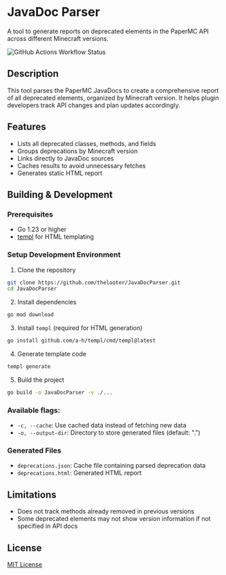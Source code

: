 # JavaDoc Parser

A tool to generate reports on deprecated elements in the PaperMC API across different Minecraft versions.

![GitHub Actions Workflow Status](https://img.shields.io/github/actions/workflow/status/thelooter/paper-deprecations/pages.yaml?label=Build%20%26%20Deploy)

## Description

This tool parses the PaperMC JavaDocs to create a comprehensive report of all deprecated elements, organized by Minecraft version. It helps plugin developers track API changes and plan updates accordingly.

## Features

- Lists all deprecated classes, methods, and fields
- Groups deprecations by Minecraft version
- Links directly to JavaDoc sources
- Caches results to avoid unnecessary fetches
- Generates static HTML report

## Building & Development

### Prerequisites

- Go 1.23 or higher
- [templ](https://github.com/a-h/templ) for HTML templating

### Setup Development Environment

1. Clone the repository
```bash
git clone https://github.com/thelooter/JavaDocParser.git
cd JavaDocParser
```

2. Install dependencies

```bash
go mod download
```

3. Install `templ` (required for HTML generation)
```bash
go install github.com/a-h/templ/cmd/templ@latest
```

4. Generate template code

```bash
templ generate
```

5. Build the project

```bash
go build -o JavaDocParser -v ./...
```

### Available flags:

- `-c, --cache`: Use cached data instead of fetching new data
- `-o, --output-dir`: Directory to store generated files (default: ".")

### Generated Files

- `deprecations.json`: Cache file containing parsed deprecation data
- `deprecations.html`: Generated HTML report

## Limitations
- Does not track methods already removed in previous versions
- Some deprecated elements may not show version information if not specified in API docs

## License

[MIT License](https://choosealicense.com/licenses/mit/)